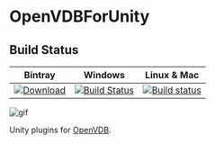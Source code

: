 # OpenVDBForUnity

## Build Status

| Bintray | Windows | Linux & Mac | 
|:--------:|:---------:|:-------------:|
|[ ![Download](https://api.bintray.com/packages/kazuki/conan/OpenVDBNativePlugin%3Akazuki/images/download.svg) ](https://bintray.com/kazuki/conan/OpenVDBNativePlugin%3Akazuki/_latestVersion)|[![Build Status](https://travis-ci.org/karasusan/OpenVDBForUnity.svg?branch=master)](https://travis-ci.org/karasusan/OpenVDBForUnity)|[![Build status](https://ci.appveyor.com/api/projects/status/fydwfy6dalw7hvic?svg=true)](https://ci.appveyor.com/project/karasusan/openvdbforunity)|

![gif](https://github.com/karasusan/OpenVDBForUnity/wiki/images/CloudSample.gif)

Unity plugins for [OpenVDB](http://www.openvdb.org/).

